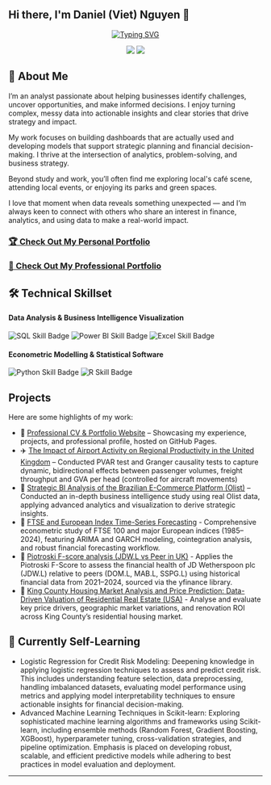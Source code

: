 ## Hi there, I'm Daniel (Viet) Nguyen 👋

<div align="center">
  <!--  You can customize the typing text in the "lines=" section of the URL below -->
  <!--  For an ampersand (&), use &amp; (e.g., Analytics+%26+Optimization) -->
  <a href="https://git.io/typing-svg"><img src="https://readme-typing-svg.herokuapp.com?font=Fira+Code&weight=800&duration=4000&pause=1000&center=true&vCenter=true&width=435&lines=Apsiring+Analyst+%7C+Consultant;Turning+data+into+actionable+insight" alt="Typing SVG" /></a>
</div>

<!-- 🔗 Update these links with your own social media and contact information -->
<p align="center">
  <a href="www.linkedin.com/in/danielviet24"><img src="https://img.shields.io/badge/LinkedIn-Connect-blue?style=for-the-badge&logo=linkedin"></a>
  <a href="mailto:daniel.h.nguyen24@gmail.com"><img src="https://img.shields.io/badge/Email-Contact-green?style=for-the-badge&logo=gmail"></a>
</p>

## 🚀 About Me 
I’m an analyst passionate about helping businesses identify challenges, uncover opportunities, and make informed decisions. I enjoy turning complex, messy data into actionable insights and clear stories that drive strategy and impact.

My work focuses on building dashboards that are actually used and developing models that support strategic planning and financial decision-making. I thrive at the intersection of analytics, problem-solving, and business strategy.

Beyond study and work, you’ll often find me exploring local's café scene, attending local events, or enjoying its parks and green spaces. 

I love that moment when data reveals something unexpected — and I’m always keen to connect with others who share an interest in finance, analytics, and using data to make a real-world impact.

<!-- 🌐 Replace "your-username" with your actual GitHub username -->
### [🏆 Check Out My Personal Portfolio](https://github.com/Danny-NG-9999/Academic-and-Personal-Projects)

### [💼 Check Out My Professional Portfolio](https://github.com/Danny-NG-9999/Professional-Projects)

## 🛠️ Technical Skillset
<!-- This section uses Shields.io badges. You can customize them or create your own!-->
#### Data Analysis & Business Intelligence Visualization
<p>
  <!-- 💡 Go to Shields.io to create your own badges -->
  <img src="https://img.shields.io/badge/SQL-Intermediate-4479A1?style=flat&logo=mysql&logoColor=white" alt="SQL Skill Badge">
  <img src="https://img.shields.io/badge/Power%20BI-Advance-F2C811?style=flat&logo=powerbi&logoColor=white" alt="Power BI Skill Badge">
  <img src="https://img.shields.io/badge/Excel-Advance-217346?style=flat&logo=microsoft-excel&logoColor=white" alt="Excel Skill Badge">
</p>

#### Econometric Modelling & Statistical Software
<p>
  <img src="https://img.shields.io/badge/Python-Intermediate-3776AB?style=flat&logo=python&logoColor=white" alt="Python Skill Badge">
  <img src="https://img.shields.io/badge/R-Intermediate-276DC3?style=flat&logo=r&logoColor=white" alt="R Skill Badge">
</p>


## Projects  
Here are some highlights of my work:  
- 📝 [Professional CV & Portfolio Website](https://danny-ng-9999.github.io//) – Showcasing my experience, projects, and professional profile, hosted on GitHub Pages.
- ✈️ [The Impact of Airport Activity on Regional Productivity in the United Kingdom](https://github.com/Danny-NG-9999/Academic-and-Personal-Projects/tree/main/Dissertation%20Project) – Conducted PVAR test and Granger causality tests to capture dynamic, bidirectional effects between passenger volumes, freight throughput and GVA per head (controlled for aircraft movements)
- 🛒 [ Strategic BI Analysis of the Brazilian E-Commerce Platform (Olist)](https://github.com/Danny-NG-9999/Professional-Projects/tree/main/E-Commerce) – Conducted an in-depth business intelligence study using real Olist data, applying advanced analytics and visualization to derive strategic insights.
- 🧮 [FTSE and European Index Time-Series Forecasting](https://github.com/Danny-NG-9999/Academic-and-Personal-Projects/tree/main/Economic) - Comprehensive econometric study of FTSE 100 and major European indices (1985–2024), featuring ARIMA and GARCH modeling, cointegration analysis, and robust financial forecasting workflow.
- 🧩 [Piotroski F-score analysis (JDW.L vs Peer in UK)](https://github.com/Danny-NG-9999/Academic-and-Personal-Projects/tree/main/Financial%20Analysis) - Applies the Piotroski F-Score to assess the financial health of JD Wetherspoon plc (JDW.L) relative to peers (DOM.L, MAB.L, SSPG.L) using historical financial data from 2021–2024, sourced via the yfinance library.
- 🏡 [King County Housing Market Analysis and Price Prediction: Data-Driven Valuation of Residential Real Estate (USA)](https://github.com/Danny-NG-9999/Academic-and-Personal-Projects/tree/main/Data%20Analysis/House%20Price%20Prediction) - Analyse and evaluate key price drivers, geographic market variations, and renovation ROI across King County’s residential housing market.

## 🌱 Currently Self-Learning 
- Logistic Regression for Credit Risk Modeling: Deepening knowledge in applying logistic regression techniques to assess and predict credit risk. This includes understanding feature selection, data preprocessing, handling imbalanced datasets, evaluating model performance using metrics and applying model interpretability techniques to ensure actionable insights for financial decision-making.
- Advanced Machine Learning Techniques in Scikit-learn: Exploring sophisticated machine learning algorithms and frameworks using Scikit-learn, including ensemble methods (Random Forest, Gradient Boosting, XGBoost), hyperparameter tuning, cross-validation strategies, and pipeline optimization. Emphasis is placed on developing robust, scalable, and efficient predictive models while adhering to best practices in model evaluation and deployment.
---

